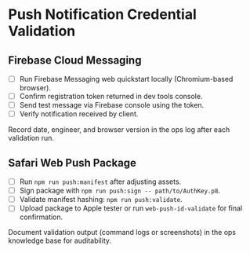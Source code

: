 # Push Notification Credential Validation

## Firebase Cloud Messaging
- [ ] Run Firebase Messaging web quickstart locally (Chromium-based browser).
- [ ] Confirm registration token returned in dev tools console.
- [ ] Send test message via Firebase console using the token.
- [ ] Verify notification received by client.

Record date, engineer, and browser version in the ops log after each validation run.

## Safari Web Push Package
- [ ] Run `npm run push:manifest` after adjusting assets.
- [ ] Sign package with `npm run push:sign -- path/to/AuthKey.p8`.
- [ ] Validate manifest hashing: `npm run push:validate`.
- [ ] Upload package to Apple tester or run `web-push-id-validate` for final confirmation.

Document validation output (command logs or screenshots) in the ops knowledge base for auditability.
